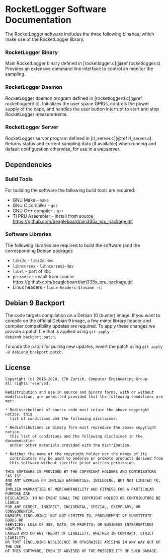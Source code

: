 # RocketLogger Software Documentation

The RocketLogger software includes the three following binaries, which make use of the RocketLogger library.


### RocketLogger Binary

Main RocketLogger binary defined in [rocketlogger.c](@ref rocketlogger.c). Provides an extensive command line interface to control an monitor the sampling.


### RocketLogger Daemon

RocketLogger daemon program defined in [rocketloggerd.c](@ref rocketloggerd.c). Initializes the user space GPIOs, controls the power supply of the cape, and handles the user button interrupt to start and stop RocketLogger measurements.


### RocketLogger Server

RocketLogger server program defined in [rl_server.c](@ref rl_server.c). Returns status and current sampling data (if available) when running and default configuration otherwise, for use in a webserver.


## Dependencies

### Build Tools

For building the software the following build tools are required:

- GNU Make - `make`
- GNU C compiler - `gcc`
- GNU C++ compiler - `g++`
- TI PRU Assembler - install from source <https://github.com/beagleboard/am335x_pru_package.git>


### Software Libraries

The following libraries are required to build the software (and the corresponding Debian package):

- `libi2c` - `libi2c-dev` 
- `libncurses` - `libncurses5-dev`
- `librt` - part of libc
- `prussdrv` - install from source <https://github.com/beagleboard/am335x_pru_package.git>
- Linux headers - `linux-headers-$(uname -r)`


## Debian 9 Backport

The code targets compilation on a Debian 10 (buster) image. If you want to compile on the official Debian 9 image, a few minor library header and compiler compatibility updates are required. To apply these changes we provide a patch file that is applied using `git apply -- debian9_backport.patch`.

To undo the patch for pulling new updates, revert the patch using `git apply -R debian9_backport.patch`.


## License

```
Copyright (c) 2016-2020, ETH Zurich, Computer Engineering Group
All rights reserved.

Redistribution and use in source and binary forms, with or without
modification, are permitted provided that the following conditions are met:

* Redistributions of source code must retain the above copyright notice, this
  list of conditions and the following disclaimer.

* Redistributions in binary form must reproduce the above copyright notice,
  this list of conditions and the following disclaimer in the documentation
  and/or other materials provided with the distribution.

* Neither the name of the copyright holder nor the names of its
  contributors may be used to endorse or promote products derived from
  this software without specific prior written permission.

THIS SOFTWARE IS PROVIDED BY THE COPYRIGHT HOLDERS AND CONTRIBUTORS "AS IS"
AND ANY EXPRESS OR IMPLIED WARRANTIES, INCLUDING, BUT NOT LIMITED TO, THE
IMPLIED WARRANTIES OF MERCHANTABILITY AND FITNESS FOR A PARTICULAR PURPOSE ARE
DISCLAIMED. IN NO EVENT SHALL THE COPYRIGHT HOLDER OR CONTRIBUTORS BE LIABLE
FOR ANY DIRECT, INDIRECT, INCIDENTAL, SPECIAL, EXEMPLARY, OR CONSEQUENTIAL
DAMAGES (INCLUDING, BUT NOT LIMITED TO, PROCUREMENT OF SUBSTITUTE GOODS OR
SERVICES; LOSS OF USE, DATA, OR PROFITS; OR BUSINESS INTERRUPTION) HOWEVER
CAUSED AND ON ANY THEORY OF LIABILITY, WHETHER IN CONTRACT, STRICT LIABILITY,
OR TORT (INCLUDING NEGLIGENCE OR OTHERWISE) ARISING IN ANY WAY OUT OF THE USE
OF THIS SOFTWARE, EVEN IF ADVISED OF THE POSSIBILITY OF SUCH DAMAGE.
```
